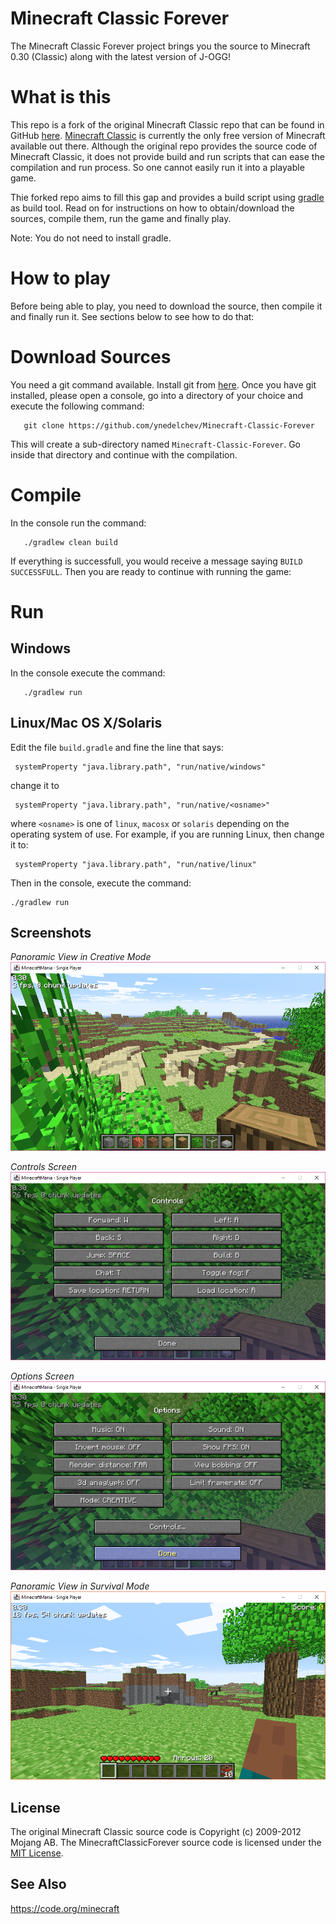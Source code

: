 Minecraft Classic Forever
=========================
The Minecraft Classic Forever project brings you the source to Minecraft 0.30 (Classic) along with the latest version of J-OGG!

What is this
============
This repo is a fork of the original Minecraft Classic repo that can be found in GitHub [here](https://github.com/ManiaDevelopment/Minecraft-Classic-Forever).
[Minecraft Classic](https://minecraft.gamepedia.com/Classic) is currently the only free version of Minecraft available out there.
Although the original repo provides the source code of Minecraft Classic, it does not provide build and run scripts that can ease the compilation and run process. 
So one cannot easily run it into a playable game. 


Thie forked repo aims to fill this gap and provides a build script using [gradle](https://gradle.org/) as build tool.
Read on for instructions on how to obtain/download the sources, compile them, run the game and finally play.


Note: You do not need to install gradle.

How to play
===========
Before being able to play, you need to download the source, then compile it and finally run it. See sections below to see how to do that:


Download Sources
================
You need a git command available. Install git from [here](https://git-scm.com/book/en/v2/Getting-Started-Installing-Git).
Once you have git installed, please open a console, go into a directory of your choice and execute the following command: 
```
   git clone https://github.com/ynedelchev/Minecraft-Classic-Forever
```
This will create a sub-directory named `Minecraft-Classic-Forever`. 
Go inside that directory and continue with the compilation.

Compile
=======
In the console run the command: 
```
   ./gradlew clean build 
```
If everything is successfull, you would receive a message saying `BUILD SUCCESSFULL`.
Then you are ready to continue with running the game:

Run
===


Windows
-------
In the console execute the command: 
```
   ./gradlew run
```

Linux/Mac OS X/Solaris
----------------------
Edit the file `build.gradle` and fine the line that says: 
```
 systemProperty "java.library.path", "run/native/windows"
```
change it to 
```
 systemProperty "java.library.path", "run/native/<osname>"
```
where `<osname>` is one of `linux`, `macosx` or `solaris` depending on the operating system of use.
For example, if you are running Linux, then change it to:
```
 systemProperty "java.library.path", "run/native/linux"
```

Then in the console, execute the command:
```
./gradlew run
```

Screenshots
-----------

*Panoramic View in Creative Mode*
![Panoramic View In Creative Mode](doc/images/screenshot-creative-panoram.png "Panoramic View In Creative Mode")


*Controls Screen*
![Controls Screen](doc/images/screenshot-controls.png "Controls Screen")


*Options Screen*
![Options Screen](doc/images/screenshot-options.png "Options Screen")


*Panoramic View in Survival Mode*
![Panoramic View In Survival Mode](doc/images/screenshot-survival-panoramic.png "Panoramic View In Survival Mode")

License
-------

The original Minecraft Classic source code is Copyright (c) 2009-2012 Mojang AB.
The MinecraftClassicForever source code is licensed under the [MIT License](http://www.opensource.org/licenses/mit-license.html).

See Also
--------
https://code.org/minecraft
